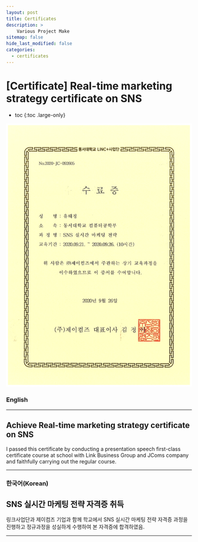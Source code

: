```yaml
---
layout: post
title: Certificates
description: >
    Various Project Make
sitemap: false
hide_last_modified: false
categories:
  - certificates
---
```


# [Certificate] Real-time marketing strategy certificate on SNS

* toc
{:toc .large-only}

![screenshot](/assets/img/blog/example-content-realtime.png)
### English
---

## Achieve Real-time marketing strategy certificate on SNS

  I passed this certificate by conducting a presentation speech first-class certificate course at school with Link Business Group and JComs company and faithfully carrying out the regular course.

---

### 한국어(Korean)
## SNS 실시간 마케팅 전략 자격증 취득
  
  링크사업단과 제이컴즈 기업과 함께 학교에서 SNS 실시간 마케팅 전략 자격증 과정을 진행하고 정규과정을 성실하게 수행하여 본 자격증에 합격하였음.
  
---